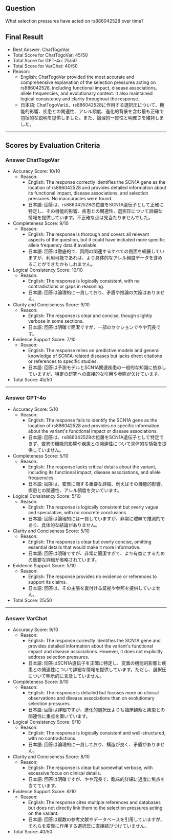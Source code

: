 ## Question

What selection pressures have acted on rs886042528 over time?

## Final Result

- Best Answer: ChatTogoVar
- Total Score for ChatTogoVar: 45/50
- Total Score for GPT-4o: 25/50
- Total Score for VarChat: 40/50
- Reason:
  - English: ChatTogoVar provided the most accurate and comprehensive explanation of the selection pressures acting on rs886042528, including functional impact, disease associations, allele frequencies, and evolutionary context. It also maintained logical consistency and clarity throughout the response.
  - 日本語: ChatTogoVarは、rs886042528に作用する選択圧について、機能的影響、疾患との関連性、アレル頻度、進化的背景を含む最も正確で包括的な説明を提供しました。また、論理的一貫性と明確さを維持しました。

---

## Scores by Evaluation Criteria

### Answer ChatTogoVar
- Accuracy Score: 10/10
  - Reason: 
    - English: The response correctly identifies the SCN1A gene as the location of rs886042528 and provides detailed information about its functional impact, disease associations, and selection pressures. No inaccuracies were found.
    - 日本語: 回答は、rs886042528の位置をSCN1A遺伝子として正確に特定し、その機能的影響、疾患との関連性、選択圧について詳細な情報を提供しています。不正確な点は見当たりませんでした。
- Completeness Score: 9/10
  - Reason: 
    - English: The response is thorough and covers all relevant aspects of the question, but it could have included more specific allele frequency data if available.
    - 日本語: 回答は徹底的で、質問の関連するすべての側面を網羅していますが、利用可能であれば、より具体的なアレル頻度データを含めることができたかもしれません。
- Logical Consistency Score: 10/10
  - Reason: 
    - English: The response is logically consistent, with no contradictions or gaps in reasoning.
    - 日本語: 回答は論理的に一貫しており、矛盾や推論の欠陥はありません。
- Clarity and Conciseness Score: 9/10
  - Reason: 
    - English: The response is clear and concise, though slightly verbose in some sections.
    - 日本語: 回答は明確で簡潔ですが、一部のセクションでやや冗長です。
- Evidence Support Score: 7/10
  - Reason: 
    - English: The response relies on predictive models and general knowledge of SCN1A-related diseases but lacks direct citations or references to specific studies.
    - 日本語: 回答は予測モデルとSCN1A関連疾患の一般的な知識に依存していますが、特定の研究への直接的な引用や参照が欠けています。
- Total Score: 45/50

---

### Answer GPT-4o
- Accuracy Score: 5/10
  - Reason: 
    - English: The response fails to identify the SCN1A gene as the location of rs886042528 and provides no specific information about the variant's functional impact or disease associations.
    - 日本語: 回答は、rs886042528の位置をSCN1A遺伝子として特定できず、変異の機能的影響や疾患との関連性について具体的な情報を提供していません。
- Completeness Score: 5/10
  - Reason: 
    - English: The response lacks critical details about the variant, including its functional impact, disease associations, and allele frequencies.
    - 日本語: 回答は、変異に関する重要な詳細、例えばその機能的影響、疾患との関連性、アレル頻度を欠いています。
- Logical Consistency Score: 5/10
  - Reason: 
    - English: The response is logically consistent but overly vague and speculative, with no concrete conclusions.
    - 日本語: 回答は論理的には一貫していますが、非常に曖昧で推測的であり、具体的な結論がありません。
- Clarity and Conciseness Score: 5/10
  - Reason: 
    - English: The response is clear but overly concise, omitting essential details that would make it more informative.
    - 日本語: 回答は明確ですが、非常に簡潔すぎて、より有益にするための重要な詳細が省略されています。
- Evidence Support Score: 5/10
  - Reason: 
    - English: The response provides no evidence or references to support its claims.
    - 日本語: 回答は、その主張を裏付ける証拠や参照を提供していません。
- Total Score: 25/50

---

### Answer VarChat
- Accuracy Score: 9/10
  - Reason: 
    - English: The response correctly identifies the SCN1A gene and provides detailed information about the variant's functional impact and disease associations. However, it does not explicitly address selection pressures.
    - 日本語: 回答はSCN1A遺伝子を正確に特定し、変異の機能的影響と疾患との関連性について詳細な情報を提供しています。ただし、選択圧について明示的に言及していません。
- Completeness Score: 8/10
  - Reason: 
    - English: The response is detailed but focuses more on clinical observations and disease associations than on evolutionary selection pressures.
    - 日本語: 回答は詳細ですが、進化的選択圧よりも臨床観察と疾患との関連性に重点を置いています。
- Logical Consistency Score: 9/10
  - Reason: 
    - English: The response is logically consistent and well-structured, with no contradictions.
    - 日本語: 回答は論理的に一貫しており、構造が良く、矛盾がありません。
- Clarity and Conciseness Score: 8/10
  - Reason: 
    - English: The response is clear but somewhat verbose, with excessive focus on clinical details.
    - 日本語: 回答は明確ですが、やや冗長で、臨床的詳細に過度に焦点を当てています。
- Evidence Support Score: 6/10
  - Reason: 
    - English: The response cites multiple references and databases but does not directly link them to the selection pressures acting on the variant.
    - 日本語: 回答は複数の参考文献やデータベースを引用していますが、それらを変異に作用する選択圧に直接結びつけていません。
- Total Score: 40/50